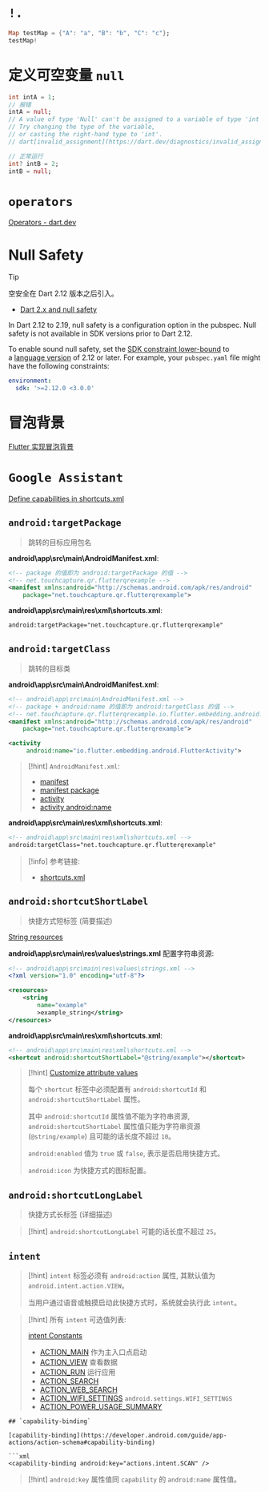 
# `!.`

```dart
Map testMap = {"A": "a", "B": "b", "C": "c"};
testMap!
```

# 定义可空变量 `null`

```dart
int intA = 1;
// 报错
intA = null;
// A value of type 'Null' can't be assigned to a variable of type 'int'.
// Try changing the type of the variable, 
// or casting the right-hand type to 'int'.
// dart[invalid_assignment](https://dart.dev/diagnostics/invalid_assignment)

// 正常运行
int? intB = 2;
intB = null;
```

# `operators`

[Operators - dart.dev](https://dart.dev/guides/language/language-tour#operators)

# Null Safety

> [!tip]
> 空安全在 Dart 2.12 版本之后引入。

- [Dart 2.x and null safety](https://dart.dev/null-safety#enable-null-safety)

In Dart 2.12 to 2.19, null safety is a configuration option in the pubspec. Null safety is not available in SDK versions prior to Dart 2.12.

To enable sound null safety, set the [SDK constraint lower-bound](https://dart.dev/tools/pub/pubspec#sdk-constraints) to a [language version](https://dart.dev/guides/language/evolution#language-versioning) of 2.12 or later. For example, your `pubspec.yaml` file might have the following constraints:

```yaml
environment:
  sdk: '>=2.12.0 <3.0.0'
```

# 冒泡背景

[Flutter 实现冒泡背景](https://wenjie.store/archives/flutter%E5%AE%9E%E7%8E%B0%E5%86%92%E6%B3%A1%E8%83%8C%E6%99%AF)

# `Google Assistant`

[Define capabilities in shortcuts.xml](https://developer.android.com/develop/ui/views/launch/shortcuts/adding-capabilities)

## `android:targetPackage`

> 跳转的目标应用包名

**android\app\src\main\AndroidManifest.xml**:

```xml
<!-- package 的值即为 android:targetPackage 的值 -->
<!-- net.touchcapture.qr.flutterqrexample -->
<manifest xmlns:android="http://schemas.android.com/apk/res/android"
    package="net.touchcapture.qr.flutterqrexample">
```

**android\app\src\main\res\xml\shortcuts.xml**:

```xml
android:targetPackage="net.touchcapture.qr.flutterqrexample"
```

## `android:targetClass`

> 跳转的目标类

**android\app\src\main\AndroidManifest.xml**:

```xml
<!-- android\app\src\main\AndroidManifest.xml -->
<!-- package + android:name 的值即为 android:targetClass 的值 -->
<!-- net.touchcapture.qr.flutterqrexample.io.flutter.embedding.android.FlutterActivity -->
<manifest xmlns:android="http://schemas.android.com/apk/res/android"
    package="net.touchcapture.qr.flutterqrexample">

<activity
	 android:name="io.flutter.embedding.android.FlutterActivity">
```

> [!hint]
> `AndroidManifest.xml`:
> 
> * [manifest](https://developer.android.com/guide/topics/manifest/manifest-element)
> * [manifest package](https://developer.android.com/guide/topics/manifest/manifest-element#package)
> * [activity](https://developer.android.com/guide/topics/manifest/activity-element)
> * [activity android:name](https://developer.android.com/guide/topics/manifest/activity-element#nm)

**android\app\src\main\res\xml\shortcuts.xml**:

```xml
<!-- android\app\src\main\res\xml\shortcuts.xml -->
android:targetClass="net.touchcapture.qr.flutterqrexample"
```

> [!info]
> 参考链接:
> 
> * [shortcuts.xml](https://android.googlesource.com/platform/packages/apps/Settings/+/master/res/xml/shortcuts.xml)

## `android:shortcutShortLabel`

> 快捷方式短标签 (简要描述)

[String resources](https://developer.android.com/guide/topics/resources/string-resource)

**android\app\src\main\res\values\strings.xml** 配置字符串资源:

```xml
<!-- android\app\src\main\res\values\strings.xml -->
<?xml version="1.0" encoding="utf-8"?>

<resources>
    <string
        name="example"
        >example_string</string>
</resources>
```

**android\app\src\main\res\xml\shortcuts.xml**:

```xml
<!-- android\app\src\main\res\xml\shortcuts.xml -->
<shortcut android:shortcutShortLabel="@string/example"></shortcut>
```

> [!hint]
> [Customize attribute values](https://developer.android.com/develop/ui/views/launch/shortcuts/creating-shortcuts#static)
> 
> 每个 `shortcut` 标签中必须配置有 `android:shortcutId` 和`android:shortcutShortLabel` 属性。
> 
> 其中 `android:shortcutId` 属性值不能为字符串资源, `android:shortcutShortLabel` 属性值只能为字符串资源 (`@string/example`) 且可能的话长度不超过 `10`。
> 
> `android:enabled` 值为 `true` 或 `false`, 表示是否启用快捷方式。
> 
> `android:icon` 为快捷方式的图标配置。

## `android:shortcutLongLabel`

> 快捷方式长标签 (详细描述)

> [!hint]
> `android:shortcutLongLabel` 可能的话长度不超过 `25`。

## `intent`

> [!hint]
> `intent` 标签必须有 `android:action` 属性, 其默认值为 `android.intent.action.VIEW`。
> 
> 当用户通过语音或触摸启动此快捷方式时，系统就会执行此 `intent`。

> [!hint]
> 所有 `intent` 可选值列表:
> 
> [intent Constants](https://developer.android.com/reference/android/content/Intent#constants_1)
> 
> * [ACTION_MAIN](https://developer.android.com/reference/android/content/Intent#ACTION_MAIN) 作为主入口点启动
> * [ACTION_VIEW](https://developer.android.com/reference/android/content/Intent#ACTION_VIEW) 查看数据
> * [ACTION_RUN](https://developer.android.com/reference/android/content/Intent#ACTION_RUN) 运行应用
> * [ACTION_SEARCH](https://developer.android.com/reference/android/content/Intent#ACTION_SEARCH)
> * [ACTION_WEB_SEARCH](https://developer.android.com/reference/android/content/Intent#ACTION_WEB_SEARCH)
> * [ACTION_WIFI_SETTINGS](https://developer.android.com/reference/android/provider/Settings#ACTION_WIFI_SETTINGS) `android.settings.WIFI_SETTINGS`
> * [ACTION_POWER_USAGE_SUMMARY](https://developer.android.com/reference/android/content/Intent#ACTION_POWER_USAGE_SUMMARY)

```
## `capability-binding`

[capability-binding](https://developer.android.com/guide/app-actions/action-schema#capability-binding)

```xml
<capability-binding android:key="actions.intent.SCAN" />
```

> [!hint]
> `android:key` 属性值同 `capability` 的 `android:name` 属性值。